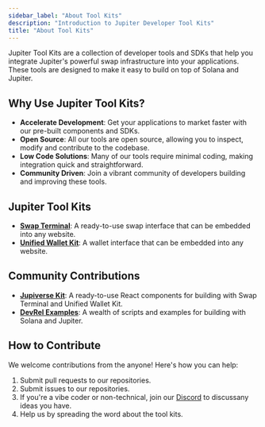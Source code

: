 ```yaml
---
sidebar_label: "About Tool Kits"
description: "Introduction to Jupiter Developer Tool Kits"
title: "About Tool Kits"
---
```


<head>
    <title>About Tool Kits</title>
    <meta name="twitter:card" content="summary" />
</head>

Jupiter Tool Kits are a collection of developer tools and SDKs that help you integrate Jupiter's powerful swap infrastructure into your applications. These tools are designed to make it easy to build on top of Solana and Jupiter.

## Why Use Jupiter Tool Kits?

- **Accelerate Development**: Get your applications to market faster with our pre-built components and SDKs.
- **Open Source**: All our tools are open source, allowing you to inspect, modify and contribute to the codebase.
- **Low Code Solutions**: Many of our tools require minimal coding, making integration quick and straightforward.
- **Community Driven**: Join a vibrant community of developers building and improving these tools.

## Jupiter Tool Kits

- [**Swap Terminal**](/docs/tool-kits/terminal/): A ready-to-use swap interface that can be embedded into any website.
- [**Unified Wallet Kit**](/docs/tool-kits/wallet-kit/): A wallet interface that can be embedded into any website.

## Community Contributions

- [**Jupiverse Kit**](https://jupiversekit.xyz): A ready-to-use React components for building with Swap Terminal and Unified Wallet Kit.
- [**DevRel Examples**](https://github.com/Jupiter-DevRel): A wealth of scripts and examples for building with Solana and Jupiter.

## How to Contribute

We welcome contributions from the anyone! Here's how you can help:

1. Submit pull requests to our repositories.
2. Submit issues to our repositories.
3. If you're a vibe coder or non-technical, join our [Discord](https://discord.gg/jup) to discussany ideas you have.
4. Help us by spreading the word about the tool kits.
